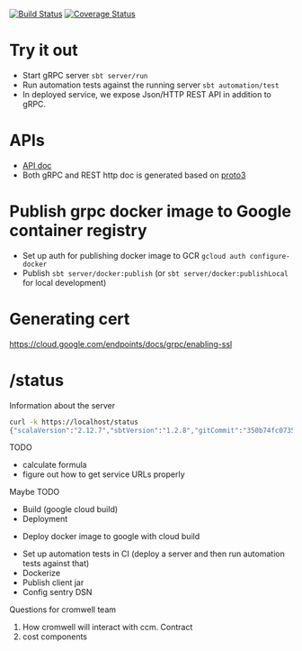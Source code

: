 [![Build Status](https://travis-ci.org/broadinstitute/cloud-cost-management.png?branch=master)](https://travis-ci.org/broadinstitute/cloud-cost-management)
[![Coverage Status](https://coveralls.io/repos/github/broadinstitute/cloud-cost-management/badge.svg?branch=master)](https://coveralls.io/github/broadinstitute/cloud-cost-management?branch=master)

# Try it out
* Start gRPC server `sbt server/run`
* Run automation tests against the running server `sbt automation/test`
* In deployed service, we expose Json/HTTP REST API in addition to gRPC. 


# APIs
* [API doc](https://endpointsportal.workbench-firestore.cloud.goog/docs/ccm.endpoints.workbench-firestore.cloud.goog/g/overview)
* Both gRPC and REST http doc is generated based on [proto3](protobuf/src/main/protobuf/ccm.proto)

# Publish grpc docker image to Google container registry
* Set up auth for publishing docker image to GCR
`gcloud auth configure-docker`
* Publish
`sbt server/docker:publish` (or `sbt server/docker:publishLocal` for local development)

# Generating cert
https://cloud.google.com/endpoints/docs/grpc/enabling-ssl
       
# /status
Information about the server
```bash
curl -k https://localhost/status
{"scalaVersion":"2.12.7","sbtVersion":"1.2.8","gitCommit":"350b74fc073550b1262609f918583eae10774ecc","buildTime":"2019-01-05T11:33:00.564"}%
```

TODO
* calculate formula
* figure out how to get service URLs properly

Maybe TODO
* Build (google cloud build)
* Deployment
- Deploy docker image to google with cloud build
* Set up automation tests in CI (deploy a server and then run automation tests against that)
* Dockerize
* Publish client jar
* Config sentry DSN

Questions for cromwell team
1. How cromwell will interact with ccm. Contract
2. cost components
